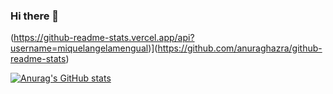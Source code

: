 ### Hi there 👋

<!--
**miquelangelamengual/miquelangelamengual** is a ✨ _special_ ✨ repository because its `README.md` (this file) appears on your GitHub profile.

Here are some ideas to get you started:

- 🔭 I’m currently working on ...
- 🌱 I’m currently learning ...
- 👯 I’m looking to collaborate on ...
- 🤔 I’m looking for help with ...
- 💬 Ask me about ...
- 📫 How to reach me: ...
- 😄 Pronouns: ...
- ⚡ Fun fact: ...
-->
(https://github-readme-stats.vercel.app/api?username=miquelangelamengual)](https://github.com/anuraghazra/github-readme-stats)

[![Anurag's GitHub stats](https://github-readme-stats.vercel.app/api?username=miquelangelamengual)](https://github.com/anuraghazra/github-readme-stats)

